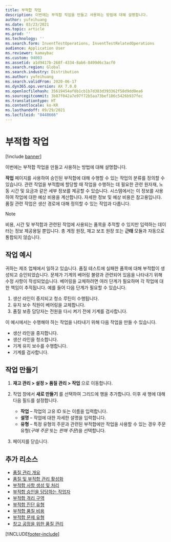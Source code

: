 ```yaml
---
title: 부적합 작업
description: 이번에는 부적합 작업을 만들고 사용하는 방법에 대해 설명합니다.
author: yufeihuang
ms.date: 03/23/2021
ms.topic: article
ms.prod: ''
ms.technology: ''
ms.search.form: InventTestOperations, InventTestRelatedOperations
audience: Application User
ms.reviewer: kamaybac
ms.custom: 94003
ms.assetid: a1d9417b-268f-4334-8ab6-8499d6c3acf0
ms.search.region: Global
ms.search.industry: Distribution
ms.author: yufeihuang
ms.search.validFrom: 2020-06-17
ms.dyn365.ops.version: AX 7.0.0
ms.openlocfilehash: 35619454af8b1cb1b7d383d393362f58d9dd0ea6
ms.sourcegitcommit: 3b87f042a7e97f72b5aa73bef186c5426b937fec
ms.translationtype: HT
ms.contentlocale: ko-KR
ms.lasthandoff: 09/29/2021
ms.locfileid: "8448666"
---
```

# <a name="operations-for-nonconformances"></a>부적합 작업

[!include [banner](../includes/banner.md)]

이번에는 부적합 작업을 만들고 사용하는 방법에 대해 설명합니다.

**작업** 페이지를 사용하여 승인된 부적합에 대해 수행할 수 있는 작업의 분류를 정의할 수 있습니다. 관련 작업을 부적합에 할당할 때 작업을 수행하는 데 필요한 관련 원자재, 노동 시간 및 요금과 같은 세부 정보를 제공할 수 있습니다. 시스템에서는 이 정보를 사용하여 작업에 대한 예상 비용을 계산합니다. 자세한 정보 및 예상 비용은 참고용입니다. 품질 관련 작업은 생산 경로에 대해 정의할 수 있는 작업과 다릅니다.

> [!NOTE]
> 비용, 시간 및 부적합과 관련된 작업에 사용되는 품목을 추적할 수 있지만 입력하는 데이터는 정보 제공용일 뿐입니다. 총 계정 원장, 재고 보조 원장 또는 **근태** 모듈과 자동으로 통합되지 않습니다.

## <a name="examples-of-operations"></a>작업 예시

귀하는 제조 업체에서 일하고 있습니다. 품질 테스트에 실패한 품목에 대해 부적합이 생성되고 승인되었습니다. 문제가 기계의 베어링 불량과 관련되어 있음을 나타내기 위해 수정 사항이 작성되었습니다. 베어링을 교체하려면 여러 단계가 필요하며 각 작업에 대한 책임이 추적됩니다. 예를 들어 다음 단계가 필요할 수 있습니다.

1. 생산 라인이 중지되고 청소 루틴이 수행됩니다.
1. 유지 보수 직원이 베어링을 교체합니다.
1. 품질 보증 담당자는 전원을 다시 켜기 전에 기계를 검사합니다.

이 예시에서는 수행해야 하는 작업을 나타내기 위해 다음 작업을 만들 수 있습니다.

- 생산 라인을 중지합니다.
- 생산 라인을 청소합니다.
- 기계 유지 보수를 수행합니다.
- 기계를 검사합니다.

## <a name="create-an-operation"></a>작업 만들기

1. **재고 관리 \> 설정 \> 품질 관리 \> 작업** 으로 이동합니다.
1. 작업 창에서 **새로 만들기** 를 선택하여 그리드에 행을 추가합니다. 이후 새 행에 대해 다음 필드를 설정합니다.

    - **작업** – 작업의 고유 ID 또는 이름을 입력합니다.
    - **설명** – 작업에 대한 자세한 설명을 입력합니다.
    - **유형** – 특정 유형의 주문과 관련된 부적합에만 작업을 사용할 수 있는 경우 주문 유형(*구매 주문* 또는 *판매 주문*)을 선택합니다.

1. 페이지를 닫습니다.

## <a name="additional-resources"></a>추가 리소스

- [품질 관리 개요](quality-management-processes.md)
- [품질 및 부적합 관리 활성화](enable-quality-management.md)
- [부적합 사항 생성 및 처리](tasks/create-process-non-conformance.md)
- [부적합 승인을 담당하는 작업자](quality-responsible-workers.md)
- [부적합 격리 구역](quality-quarantine-zones.md)
- [부적합 진단 유형](quality-diagnostic-types.md)
- [부적합 품질 비용](quality-charges.md)
- [부적합 문제 유형](quality-operations.md)
- [창고 공정을 위한 품질 관리](quality-management-for-warehouses-processes.md)

[!INCLUDE[footer-include](../../includes/footer-banner.md)]
